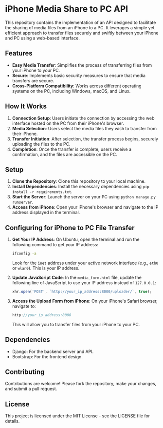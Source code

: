 
# iPhone Media Share to PC API

This repository contains the implementation of an API designed to facilitate the sharing of media files from an iPhone to a PC. It leverages a simple yet efficient approach to transfer files securely and swiftly between your iPhone and PC using a web-based interface.

## Features

- **Easy Media Transfer**: Simplifies the process of transferring files from your iPhone to your PC.
- **Secure**: Implements basic security measures to ensure that media transfers are secure.
- **Cross-Platform Compatibility**: Works across different operating systems on the PC, including Windows, macOS, and Linux.

## How It Works

1. **Connection Setup**: Users initiate the connection by accessing the web interface hosted on the PC from their iPhone's browser.
2. **Media Selection**: Users select the media files they wish to transfer from their iPhone.
3. **Transfer Initiation**: After selection, the transfer process begins, securely uploading the files to the PC.
4. **Completion**: Once the transfer is complete, users receive a confirmation, and the files are accessible on the PC.

## Setup

1. **Clone the Repository**: Clone this repository to your local machine.
2. **Install Dependencies**: Install the necessary dependencies using `pip install -r requirements.txt`.
3. **Start the Server**: Launch the server on your PC using `python manage.py runserver`.
4. **Access from iPhone**: Open your iPhone's browser and navigate to the IP address displayed in the terminal.

## Configuring for iPhone to PC File Transfer
1. **Get Your IP Address**: On Ubuntu, open the terminal and run the following command to get your IP address:
	```bash
	ifconfig -a
	```
	Look for the `inet` address under your active network interface (e.g., `eth0` or `wlan0`). This is your IP address.


2. **Update JavaScript Code**: In the `media_form.html` file, update the following line of JavaScript to use your IP address instead of `127.0.0.1`:
	```js
	xhr.open('POST', `http://your_ip_address:8000/uploader/`, true);
	```
3. **Access the Upload Form from iPhone**: On your iPhone's Safari browser, navigate to:
	```js
	http://your_ip_address:8000
	```
	 This will allow you to transfer files from your iPhone to your PC.

## Dependencies

- Django: For the backend server and API.
- Bootstrap: For the frontend design.

## Contributing

Contributions are welcome! Please fork the repository, make your changes, and submit a pull request.

## License

This project is licensed under the MIT License - see the LICENSE file for details.

